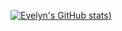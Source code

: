 
[![Evelyn's GitHub stats](https://github-readme-stats.vercel.app/api?username=evelynsfranca&hide=contribs,prs&show_icons=true&theme=monokai))](https://github.com/evelynsfranca/github-readme-stats)
